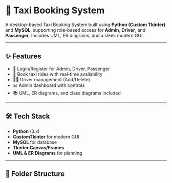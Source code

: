 # 🚖 Taxi Booking System

A desktop-based Taxi Booking System built using **Python (Custom Tkinter)** and **MySQL**, supporting role-based access for **Admin**, **Driver**, and **Passenger**. Includes UML, ER diagrams, and a sleek modern GUI.

---

## ✨ Features

- 🔐 Login/Register for Admin, Driver, Passenger
- 🚕 Book taxi rides with real-time availability
- 👨‍✈️ Driver management (Add/Delete)
- 📊 Admin dashboard with controls
- 📚 UML, ER diagrams, and class diagrams included

---

## 🛠️ Tech Stack

- **Python** (3.x)
- **CustomTkinter** for modern GUI
- **MySQL** for database
- **Tkinter Canvas/Frames**
- **UML & ER Diagrams** for planning

---

## 📁 Folder Structure

